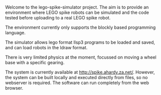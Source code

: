 Welcome to the lego-spike-simulator project. The aim is to provide
an environment where LEGO spike robots can be simulated and the
code tested before uploading to a real LEGO spike robot.

The environment currently only supports the blockly based programming
language.

The simulator allows lego format llsp3 programs to be loaded and saved,
and can load robots in the ldraw format.

There is very limited physics at the moment, focussed on moving a
wheel base with a specific gearing.

The system is currently available at http://spike.ahardy.za.net/.
However, the system can be built locally and executed directly
from files, so no webserver is required. The software can run completely
from the web browser.
